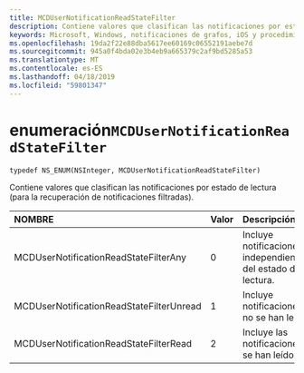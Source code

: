 ```yaml
---
title: MCDUserNotificationReadStateFilter
description: Contiene valores que clasifican las notificaciones por estado de lectura (para la recuperación de notificaciones filtradas).
keywords: Microsoft, Windows, notificaciones de grafos, iOS y procedimientos de iPhone
ms.openlocfilehash: 19da2f22e88dba5617ee60169c06552191aebe7d
ms.sourcegitcommit: 945a0f4bda02e3b4eb9a665379c2af9bd5285a53
ms.translationtype: MT
ms.contentlocale: es-ES
ms.lasthandoff: 04/18/2019
ms.locfileid: "59801347"
---
```

# <a name="enum-mcdusernotificationreadstatefilter"></a>enumeración`MCDUserNotificationReadStateFilter`

```
typedef NS_ENUM(NSInteger, MCDUserNotificationReadStateFilter)
```

Contiene valores que clasifican las notificaciones por estado de lectura (para la recuperación de notificaciones filtradas).

|NOMBRE | Valor | Descripción |
|:-- |:-- |:-- |
|   MCDUserNotificationReadStateFilterAny | 0 | Incluye notificaciones independientemente del estado de lectura.|
|   MCDUserNotificationReadStateFilterUnread | 1 | Incluye notificaciones que no se han leído.|
|   MCDUserNotificationReadStateFilterRead | 2 | Incluye las notificaciones que se han leído. |